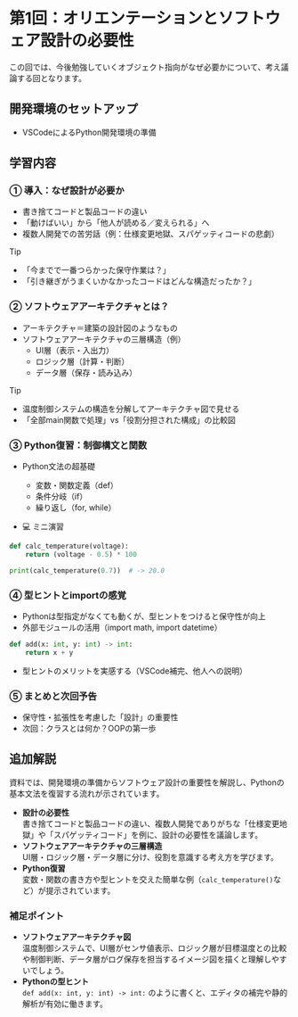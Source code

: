 # 第1回：オリエンテーションとソフトウェア設計の必要性

この回では、今後勉強していくオブジェクト指向がなぜ必要かについて、考え議論する回となります。

## 開発環境のセットアップ

- VSCodeによるPython開発環境の準備

## 学習内容

### ① 導入：なぜ設計が必要か

- 書き捨てコードと製品コードの違い
- 「動けばいい」から「他人が読める／変えられる」へ
- 複数人開発での苦労話（例：仕様変更地獄、スパゲッティコードの悲劇）

> [!TIP]
>
> - 「今までで一番つらかった保守作業は？」
> - 「引き継ぎがうまくいかなかったコードはどんな構造だったか？」

### ② ソフトウェアアーキテクチャとは？

- アーキテクチャ＝建築の設計図のようなもの
- ソフトウェアアーキテクチャの三層構造（例）
  - UI層（表示・入出力）
  - ロジック層（計算・判断）
  - データ層（保存・読み込み）

> [!TIP]
>
> - 温度制御システムの構造を分解してアーキテクチャ図で見せる
> - 「全部main関数で処理」vs「役割分担された構成」の比較図

### ③ Python復習：制御構文と関数

- Python文法の超基礎
  - 変数・関数定義（def）
  - 条件分岐（if）
  - 繰り返し（for, while）

- 💻 ミニ演習

```python
def calc_temperature(voltage):
    return (voltage - 0.5) * 100

print(calc_temperature(0.7))  # -> 20.0
```

### ④ 型ヒントとimportの感覚

- Pythonは型指定がなくても動くが、型ヒントをつけると保守性が向上
- 外部モジュールの活用（import math, import datetime）

```python
def add(x: int, y: int) -> int:
    return x + y
```

- 型ヒントのメリットを実感する（VSCode補完、他人への説明）

### ⑤ まとめと次回予告

- 保守性・拡張性を考慮した「設計」の重要性
- 次回：クラスとは何か？OOPの第一歩

## 追加解説

資料では、開発環境の準備からソフトウェア設計の重要性を解説し、Pythonの基本文法を復習する流れが示されています。

- **設計の必要性**  
  書き捨てコードと製品コードの違い、複数人開発でありがちな「仕様変更地獄」や「スパゲッティコード」を例に、設計の必要性を議論します。
- **ソフトウェアアーキテクチャの三層構造**  
  UI層・ロジック層・データ層に分け、役割を意識する考え方を学びます。
- **Python復習**  
  変数・関数の書き方や型ヒントを交えた簡単な例（`calc_temperature()`など）が提示されています。

### 補足ポイント
- **ソフトウェアアーキテクチャ図**  
  温度制御システムで、UI層がセンサ値表示、ロジック層が目標温度との比較や制御判断、データ層がログ保存を担当するイメージ図を描くと理解しやすいでしょう。
- **Pythonの型ヒント**  
  `def add(x: int, y: int) -> int:` のように書くと、エディタの補完や静的解析が有効に働きます。
